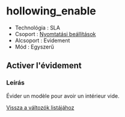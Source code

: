 # hollowing\_enable

* Technológia : SLA
* Csoport : [Nyomtatási beállítások](../sla_printer/sla_parameters.md)
* Alcsoport : Evidement
* Mód : Egyszerű

## Activer l'évidement

### Leírás

Évider un modèle pour avoir un intérieur vide.

[Vissza a változók listájához](/)

